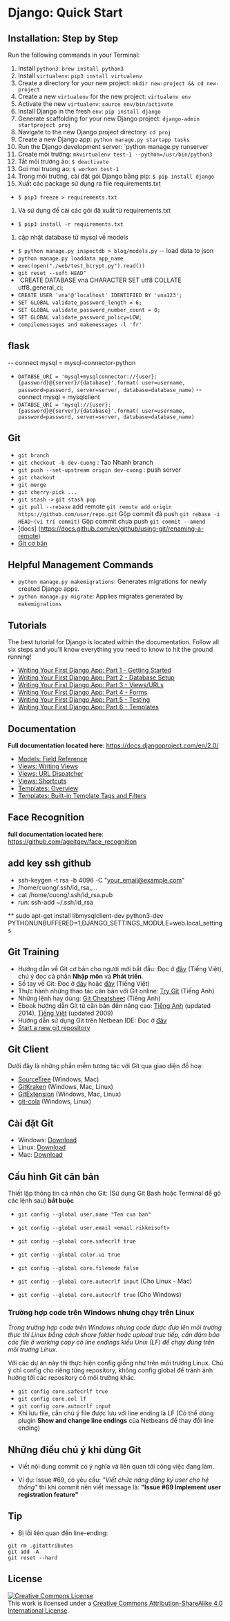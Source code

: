 <!-- TITLE:  Django: Quick Start -->
<!-- SUBTITLE: Step by step installation, commands, tutorials, and resources for new Django developers. -->

# Django: Quick Start

## Installation: Step by Step

Run the following commands in your Terminal:

1. Install `python3`: `brew install python3`
1. Install `virtualenv`: `pip3 install virtualenv`
1. Create a directory for your new project: `mkdir new-project && cd new-project`
1. Create a new `virtualenv` for the new project: `virtualenv env`
1. Activate the new `virtualenv`: `source env/bin/activate`
1. Install Django in the fresh `env`: `pip install django`
1. Generate scaffolding for your new Django project: `django-admin startproject proj`
1. Navigate to the new Django project directory: `cd proj`
1. Create a new Django app: `python manage.py startapp tasks`
1. Run the Django development server: `python manage.py runserver
1. Create môi trường: `mkvirtualenv test-1 --python=/usr/bin/python3`
1. Tắt môi trường ảo: `$ deactivate`
1. Goi moi truong ao: `$ workon test-1`
1. Trong môi trường, cài đặt gói Django bằng pip: `$ pip install django`
1. Xuất các package sử dụng ra file requirements.txt
  * `$ pip3 freeze > requirements.txt`
1. Và sử dụng để cài các gói đã xuất từ requirements.txt
  * `$ pip3 install -r requirements.txt`
1. cập nhật database từ mysql về models
  * `$ python manage.py inspectdb > blog/models.py`
-- load data to json
* `python manage.py loaddata app_name`
* `exec(open("./web/test_bcrypt.py").read())`
* `git reset --soft HEAD^`
* `CREATE DATABASE vna CHARACTER SET utf8 COLLATE utf8_general_ci;
* `CREATE USER 'vna'@'localhost' IDENTIFIED BY 'vna123';`
* `SET GLOBAL validate_password_length = 6;`
* `SET GLOBAL validate_password_number_count = 0;`
* `SET GLOBAL validate_password_policy=LOW;`
* `compilemessages and makemessages -l 'fr'`

## flask
-- connect mysql = mysql-connector-python
* `DATABSE_URI = 'mysql+mysqlconnector://{user}:{password}@{server}/{database}'.format(
    user=username, password=password, server=server, database=database_name)`
-- connect mysql = mysqlclient
* `DATABSE_URI = 'mysql://{user}:{password}@{server}/{database}'.format(
    user=username, password=password, server=server, database=database_name)`
## Git
* `git branch`
* `git checkout -b dev-cuong` : Tao Nhanh branch
* `git push --set-upstream origin dev-cuong` : push server
* `git chackout`
* `git merge`
* `git cherry-pick ...`
* `git stash` `->` `git stash pop`
* `git pull --rebase`
add remote `git remote add origin https://github.com/user/repo.git`
Gộp commit đã push `git rebase -i HEAD~(vị trí commit)`
Gộp commit chưa push `git commit --amend`
* [docs] (https://docs.github.com/en/github/using-git/renaming-a-remote)
* [Git cơ bản](https://backlog.com/git-tutorial/vn/stepup/stepup7_5.html)
## Helpful Management Commands

* `python manage.py makemigrations`: Generates migrations for newly created Django apps.
* `python manage.py migrate`: Applies migrates generated by `makemigrations`

## Tutorials
The best tutorial for Django is located within the documentation. Follow all six steps and you'll know everything you need to know to hit the ground running!

* [Writing Your First Django App: Part 1 - Getting Started](https://docs.djangoproject.com/en/2.0/intro/tutorial01/)
* [Writing Your First Django App: Part 2 - Database Setup](https://docs.djangoproject.com/en/2.0/intro/tutorial02/)
* [Writing Your First Django App: Part 3 - Views/URLs](https://docs.djangoproject.com/en/2.0/intro/tutorial03/)
* [Writing Your First Django App: Part 4 - Forms](https://docs.djangoproject.com/en/2.0/intro/tutorial04/)
* [Writing Your First Django App: Part 5 - Testing](https://docs.djangoproject.com/en/2.0/intro/tutorial05/)
* [Writing Your First Django App: Part 6 - Templates](https://docs.djangoproject.com/en/2.0/intro/tutorial06/)

## Documentation
**Full documentation located here**: https://docs.djangoproject.com/en/2.0/

* [Models: Field Reference](https://docs.djangoproject.com/en/2.0/ref/models/fields/)
* [Views: Writing Views](https://docs.djangoproject.com/en/2.0/topics/http/views/)
* [Views: URL Dispatcher](https://docs.djangoproject.com/en/2.0/topics/http/urls/)
* [Views: Shortcuts](https://docs.djangoproject.com/en/2.0/topics/http/shortcuts/)
* [Templates: Overview](https://docs.djangoproject.com/en/2.0/topics/templates/)
* [Templates: Built-in Template Tags and Filters](https://docs.djangoproject.com/en/2.0/ref/templates/builtins/)

## Face Recognition
**full documentation located here**: https://github.com/ageitgey/face_recognition

## add key ssh github
* ssh-keygen -t rsa -b 4096 -C "your_email@example.com"
* /home/cuong/.ssh/id_rsa_...
* cat /home/cuong/.ssh/id_rsa.pub
* run: ssh-add ~/.ssh/id_rsa

** sudo apt-get install libmysqlclient-dev python3-dev
PYTHONUNBUFFERED=1;DJANGO_SETTINGS_MODULE=web.local_settings

## Git Training

- Hướng dẫn về Git cơ bản cho người mới bắt đầu: Đọc ở [đây](http://backlogtool.com/git-guide/vn/intro/intro1_1.html) (Tiếng Việt), chú ý đọc cả phần **Nhập môn** và **Phát triển**.
- Sổ tay về Git: Đọc ở [đây](http://hnq90.github.io/git-guide/index.vi.html) hoặc [đây](https://learnxinyminutes.com/docs/vi-vn/git-vi/) (Tiếng Việt)
- Thực hành những thao tác căn bản với Git online: [Try Git](http://try.github.com/)  (Tiếng Anh)
- Những lệnh hay dùng: [Git Cheatsheet](http://www.git-tower.com/blog/git-cheat-sheet/)  (Tiếng Anh)
- Ebook hướng dẫn Git từ căn bản đến nâng cao: [Tiếng Anh](https://git-scm.com/book/en/v2) (updated 2014), [Tiếng Việt](https://git-scm.com/book/vi/v1) (updated 2009)
- Hướng dẫn sử dụng Git trên Netbean IDE: Đọc ở [đây](https://netbeans.org/kb/docs/ide/git.html)
- [Start a new git repository](http://kbroman.org/github_tutorial/pages/init.html)

## Git Client
Dưới đây là những phần mềm tương tác với Git qua giao diện đồ hoạ:
- [SourceTree](http://www.sourcetreeapp.com/) (Windows, Mac)
- [GitKraken](https://www.gitkraken.com/) (Windows, Mac, Linux)
- [GitExtension](https://github.com/gitextensions/gitextensions/releases) (Windows, Mac, Linux)
- [git-cola](http://git-cola.github.com/) (Windows, Linux)


## Cài đặt Git
- Windows: [Download](https://git-scm.com/book/vi/v1/B%E1%BA%AFt-%C4%90%E1%BA%A7u-C%C3%A0i-%C4%90%E1%BA%B7t-Git#Cài-Đặt-Trên-Windows)
- Linux: [Download](https://git-scm.com/book/vi/v1/B%E1%BA%AFt-%C4%90%E1%BA%A7u-C%C3%A0i-%C4%90%E1%BA%B7t-Git#Cài-Đặt-Trên-Linux)
- Mac: [Download](https://git-scm.com/book/vi/v1/B%E1%BA%AFt-%C4%90%E1%BA%A7u-C%C3%A0i-%C4%90%E1%BA%B7t-Git#Cài-Đặt-Trên-Mac)

## Cấu hình Git căn bản
Thiết lập thông tin cá nhân cho Git: (Sử dụng Git Bash hoặc Terminal để gõ các lệnh sau) **bắt buộc**
- `git config --global user.name "Ten cua ban"`
- `git config --global user.email <email rikkeisoft>`

- `git config --global core.safecrlf true`
- `git config --global color.ui true`
- `git config --global core.filemode false`

- `git config --global core.autocrlf input` (Cho Linux - Mac)
- `git config --global core.autocrlf true` (Cho Windows)

### Trường hợp code trên Windows nhưng chạy trên Linux
*Trong trường hợp code trên Windows nhưng code được đưa lên môi trường thực thi Linux bằng cách share folder hoặc upload trực tiếp, cần đảm bảo các file ở working copy có line endings kiểu Unix (LF) để chạy đúng trên môi trường Linux.*

Với các dự án này thì thực hiện config giống như trên môi trường Linux. Chú ý chỉ config cho riêng từng repository, không config global để tránh ảnh hưởng tới các repository có môi trường khác.
- `git config core.safecrlf true`
- `git config core.eol lf`
- `git config core.autocrlf input`
- Khi lưu file, cần chú ý file được lưu với line ending là LF (Có thể dùng plugin **Show and change line endings** của Netbeans để thay đổi line ending)

## Những điều chú ý khi dùng Git
- Viết nội dung commit có ý nghĩa và liên quan tới công việc đang làm.
 + Ví dụ: Issue #69, có yêu cầu: *"Viết chức năng đăng ký user cho hệ thống"* thì khi commit nên viết message là: **"Issue #69 Implement user registration feature"**

## Tip
- Bị lỗi liên quan đến line-ending:
```
git rm .gitattributes
git add -A
git reset --hard
```

## License
<a rel="license" href="http://creativecommons.org/licenses/by-sa/4.0/"><img alt="Creative Commons License" style="border-width:0" src="https://i.creativecommons.org/l/by-sa/4.0/88x31.png" /></a><br />This work is licensed under a <a rel="license" href="http://creativecommons.org/licenses/by-sa/4.0/">Creative Commons Attribution-ShareAlike 4.0 International License</a>.

